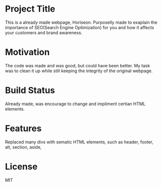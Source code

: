 # Project Title

This is a already made webpage, Horiseon. Purposelly made to exaplain the importance of SEO(Search Engine Optimization) for you and how it affects your customers and brand awareness.

# Motivation

The code was made and was good, but could have been better. My task was to clean it up while still keeping the integrity of the original webpage.

# Build Status

Already made, was encourage to change and impliment certian HTML elements.

# Features

Replaced many divs with sematic HTML elements, such as header, footer, alt, section, aside,

# License

MIT
